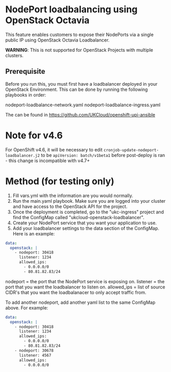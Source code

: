 # NodePort loadbalancing using OpenStack Octavia

This feature enables customers to expose their NodePorts via a single public IP using OpenStack Octavia Loadbalancer.

**WARNING**: This is not supported for OpenStack Projects with multiple clusters.

## Prerequisite

Before you run this, you must first have a loadbalancer deployed in your OpenStack Environment. This can be done by running the following playbooks in order:

nodeport-loadbalance-network.yaml
nodeport-loadbalance-ingress.yaml

The can be found in https://github.com/UKCloud/openshift-upi-ansible

# Note for v4.6

For OpenShift v4.6, it will be necessary to edit `cronjob-update-nodeport-loadbalancer.j2` to be `apiVersion: batch/v1beta1` before post-deploy is ran - this change is incompatible with v4.7+


# Method (for testing only)

1. Fill vars.yml with the information are you would normally.
2. Run the main.yaml playbook. Make sure you are logged into your cluster and have access to the OpenStack API for the project.
3. Once the deployment is completed, go to the "ukc-ingress" project and find the ConfigMap called "ukcloud-openstack-loadbalancer".
4. Create your NodePort service that you want your application to use. 
4. Add your loadbalancer settings to the data section of the ConfigMap. Here is an example:

```yaml
data:
  openstack: |
    - nodeport: 30418
      listener: 1234
      allowed_ips:
        - 0.0.0.0/0
        - 80.81.82.83/24
```

nodeport = the port that the NodePort service is exposing on. 
listener = the port that you want the loadbalancer to listen on.
allowed_ips = list of source CIDR's that you want the loadbalanacer to only accept traffic from.

To add another nodeport, add another yaml list to the same ConfigMap above. For example:

```yaml
data:
  openstack: |
    - nodeport: 30418
      listener: 1234
      allowed_ips:
        - 0.0.0.0/0
        - 80.81.82.83/24
    - nodeport: 30678
      listener: 4567
      allowed_ips:
        - 0.0.0.0/0
```
    
